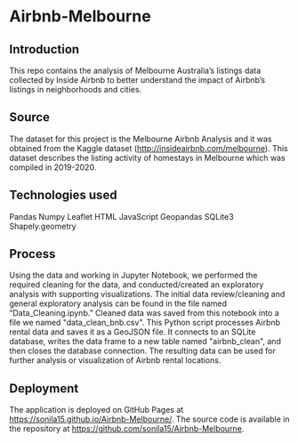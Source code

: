 # Airbnb-Melbourne

## Introduction

This repo contains the analysis of Melbourne Australia’s listings data collected by Inside Airbnb to better understand the impact of Airbnb’s listings in neighborhoods and cities. 

## Source

The dataset for this project is the Melbourne Airbnb Analysis and it was obtained from the Kaggle dataset (http://insideairbnb.com/melbourne). This dataset describes the listing activity of homestays in Melbourne which was compiled in 2019-2020. 

## Technologies used

Pandas
Numpy
Leaflet
HTML
JavaScript
Geopandas
SQLite3
Shapely.geometry

## Process

Using the data and working in Jupyter Notebook, we performed the required cleaning for the data, and conducted/created an exploratory analysis with supporting visualizations. The initial data review/cleaning and general exploratory analysis can be found in the file named “Data_Cleaning.ipynb.” Cleaned data was saved from this notebook into a file we named "data_clean_bnb.csv". This Python script processes Airbnb rental data and saves it as a GeoJSON file. It connects to an SQLite database, writes the data frame to a new table named "airbnb_clean", and then closes the database connection. The resulting data can be used for further analysis or visualization of Airbnb rental locations. 

## Deployment

The application is deployed on GitHub Pages at https://sonila15.github.io/Airbnb-Melbourne/. The source code is available in the repository at https://github.com/sonila15/Airbnb-Melbourne.
